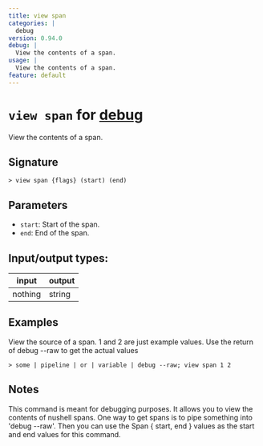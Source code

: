 ```yaml
---
title: view span
categories: |
  debug
version: 0.94.0
debug: |
  View the contents of a span.
usage: |
  View the contents of a span.
feature: default
---
```

<!-- This file is automatically generated. Please edit the command in https://github.com/nushell/nushell instead. -->

# `view span` for [debug](/commands/categories/debug.md)

<div class='command-title'>View the contents of a span.</div>

## Signature

```> view span {flags} (start) (end)```

## Parameters

 -  `start`: Start of the span.
 -  `end`: End of the span.


## Input/output types:

| input   | output |
| ------- | ------ |
| nothing | string |

## Examples

View the source of a span. 1 and 2 are just example values. Use the return of debug --raw to get the actual values
```nu
> some | pipeline | or | variable | debug --raw; view span 1 2

```

## Notes
This command is meant for debugging purposes.
It allows you to view the contents of nushell spans.
One way to get spans is to pipe something into 'debug --raw'.
Then you can use the Span { start, end } values as the start and end values for this command.